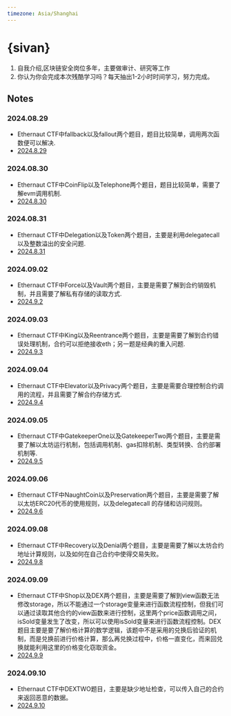 ```yaml
---
timezone: Asia/Shanghai
---
```


# {sivan}

1. 自我介绍,区块链安全岗位多年，主要做审计、研究等工作
2. 你认为你会完成本次残酷学习吗？每天抽出1-2小时时间学习，努力完成。

## Notes

<!-- Content_START -->

### 2024.08.29
- Ethernaut CTF中fallback以及fallout两个题目，题目比较简单，调用两次函数便可以解决.
- [2024.8.29](./Writeup/Sivan/2024.8.29)
### 2024.08.30
- Ethernaut CTF中CoinFlip以及Telephone两个题目，题目比较简单，需要了解evm调用机制.
- [2024.8.30](./Writeup/Sivan/2024.8.30)
### 2024.08.31
- Ethernaut CTF中Delegation以及Token两个题目，主要是利用delegatecall以及整数溢出的安全问题.
- [2024.8.31](./Writeup/Sivan/2024.8.31)
### 2024.09.02
- Ethernaut CTF中Force以及Vault两个题目，主要是需要了解到合约销毁机制，并且需要了解私有存储的读取方式.
- [2024.9.2](./Writeup/Sivan/2024.9.2)
### 2024.09.03
- Ethernaut CTF中King以及Reentrance两个题目，主要是需要了解到合约错误处理机制，合约可以拒绝接收eth；另一题是经典的重入问题.
- [2024.9.3](./Writeup/Sivan/2024.9.3)
### 2024.09.04
- Ethernaut CTF中Elevator以及Privacy两个题目，主要是需要合理控制合约调用的流程，并且需要了解合约存储方式.
- [2024.9.4](./Writeup/Sivan/2024.9.4)
### 2024.09.05
- Ethernaut CTF中GatekeeperOne以及GatekeeperTwo两个题目，主要是需要了解以太坊运行机制，包括调用机制、gas扣除机制、类型转换、合约部署机制等.
- [2024.9.5](./Writeup/Sivan/2024.9.5)
### 2024.09.06
- Ethernaut CTF中NaughtCoin以及Preservation两个题目，主要是需要了解以太坊ERC20代币的使用规则，以及delegatecall 的存储和访问规则。
- [2024.9.6](./Writeup/Sivan/2024.9.6)
### 2024.09.08
- Ethernaut CTF中Recovery以及Denial两个题目，主要是需要了解以太坊合约地址计算规则，以及如何在自己合约中使得交易失败。
- [2024.9.8](./Writeup/Sivan/2024.9.8)
### 2024.09.09
- Ethernaut CTF中Shop以及DEX两个题目，主要是需要了解到view函数无法修改storage，所以不能通过一个storage变量来进行函数流程控制，但我们可以通过读取其他合约的view函数来进行控制，这里两个price函数调用之间，isSold变量发生了改变，所以可以使用isSold变量来进行函数流程控制。DEX题目主要是要了解价格计算的数学逻辑，该题中不是采用的兑换后验证的机制，而是兑换前进行价格计算，那么再兑换过程中，价格一直变化，而来回兑换就能利用这里的价格变化窃取资金。
- [2024.9.9](./Writeup/Sivan/2024.9.9)
### 2024.09.10
- Ethernaut CTF中DEXTWO题目，主要是缺少地址检查，可以传入自己的合约来返回恶意的数据。
- [2024.9.10](./Writeup/Sivan/2024.9.10)
<!-- Content_END -->
